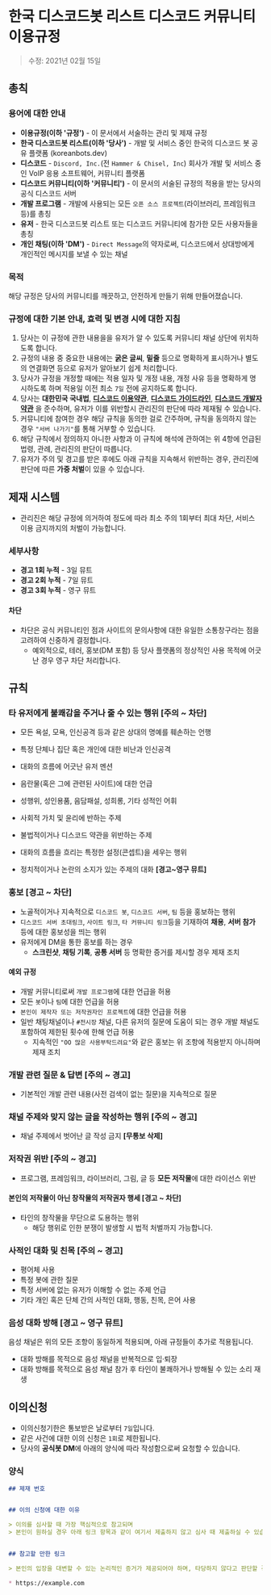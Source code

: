 # 한국 디스코드봇 리스트 디스코드 커뮤니티 이용규정

> 수정: 2021년 02월 15일

## 총칙

### 용어에 대한 안내

* **이용규정(이하 '규정')** - 이 문서에서 서술하는 관리 및 제재 규정
* **한국 디스코드봇 리스트(이하 '당사')** - 개발 및 서비스 중인 한국의 디스코드 봇 공유 플랫폼 (koreanbots.dev)
* **디스코드** - ``Discord, Inc.``(전 ``Hammer & Chisel, Inc``) 회사가 개발 및 서비스 중인 VoIP 응용 소프트웨어, 커뮤니티 플랫폼
* **디스코드 커뮤니티(이하 '커뮤니티')** - 이 문서의 서술된 규정의 적용을 받는 당사의 공식 디스코드 서버
* **개발 프로그램** - 개발에 사용되는 모든 ``오픈 소스 프로젝트``(라이브러리, 프레임워크 등)를 총칭
* **유저** - 한국 디스코드봇 리스트 또는 디스코드 커뮤니티에 참가한 모든 사용자들을 총칭
* **개인 채팅(이하 'DM')** - ``Direct Message``의 약자로써, 디스코드에서 상대방에게 개인적인 메시지를 보낼 수 있는 채널

### 목적

해당 규정은 당사의 커뮤니티를 깨끗하고, 안전하게 만들기 위해 만들어졌습니다.
### 규정에 대한 기본 안내, 효력 및 변경 시에 대한 지침

1. 당사는 이 규정에 관한 내용을을 유저가 알 수 있도록 커뮤니티 채널 상단에 위치하도록 합니다.
2. 규정의 내용 중 중요한 내용에는 **굵은 글씨**, __밑줄__ 등으로 명확하게 표시하거나 별도의 연결화면 등으로 유저가 알아보기 쉽게 처리합니다.
3. 당사가 규정을 개정할 때에는 적용 일자 및 개정 내용, 개정 사유 등을 명확하게 명시하도록 하며 적용일 이전 최소 `7일` 전에 공지하도록 합니다.
4. 당사는 **대한민국 국내법**, **[디스코드 이용약관](https://discord.com/tos)**, **[디스코드 가이드라인](https://discord.com/guidelines)**, **[디스코드 개발자 약관](https://discord.com/developers/docs/legal)** 을 준수하며, 유저가 이를 위반할시 관리진의 판단에 따라 제재될 수 있습니다.
5. 커뮤니티에 참여한 경우 해당 규칙을 동의한 걸로 간주하며, 규칙을 동의하지 않는 경우 ``"서버 나가기"``를 통해 거부할 수 있습니다.
6. 해당 규칙에서 정의하지 아니한 사항과 이 규칙에 해석에 관하여는 위 4항에 언급된 법령, 관례, 관리진의 판단이 따릅니다.
7. 유저가 주의 및 경고를 받은 후에도 아래 규칙을 지속해서 위반하는 경우, 관리진에 판단에 따른 **가중 처벌**이 있을 수 있습니다.

## 제재 시스템

- 관리진은 해당 규정에 의거하여 정도에 따라 최소 주의 1회부터 최대 차단, 서비스 이용 금지까지의 처벌이 가능합니다.

### 세부사항

* **경고 1회 누적** - 3일 뮤트
* **경고 2회 누적** - 7일 뮤트
* **경고 3회 누적** - 영구 뮤트

#### 차단

- 차단은 공식 커뮤니티인 점과 사이트의 문의사항에 대한 유일한 소통창구라는 점을 고려하여 신중하게 결정합니다.
    - 예외적으로, 테러, 홍보(DM 포함) 등 당사 플랫폼의 정상적인 사용 목적에 어긋난 경우 영구 차단 처리합니다.

## 규칙

### 타 유저에게 불쾌감을 주거나 줄 수 있는 행위 [주의 ~ 차단]

- 모든 욕설, 모욕, 인신공격 등과 같은 상대의 명예를 훼손하는 언행
- 특정 단체나 집단 혹은 개인에 대한 비난과 인신공격
- 대화의 흐름에 어긋난 유저 멘션
- 음란물(혹은 그에 관련된 사이트)에 대한 언급
- 성행위, 성인용품, 음담패설, 성희롱, 기타 성적인 어휘
- 사회적 가치 및 윤리에 반하는 주제
- 불법적이거나 디스코드 약관을 위반하는 주제
- 대화의 흐름을 흐리는 특정한 설정(콘셉트)을 세우는 행위

- 정치적이거나 논란의 소지가 있는 주제의 대화 **[경고~영구 뮤트]**

### 홍보 [경고 ~ 차단]

- 노골적이거나 지속적으로 ``디스코드 봇``, ``디스코드 서버``, ``팀`` 등을 홍보하는 행위
- ``디스코드 서버 초대링크``, ``사이트 링크``, ``타 커뮤니티 링크``등을 기재하여 **채용**, **서버 참가** 등에 대한 홍보성을 띄는 행위
- 유저에게 DM을 통한 홍보를 하는 경우
    - **스크린샷**, **채팅 기록**, **공통 서버** 등 명확한 증거를 제시할 경우 제재 조치

#### 예외 규정

- 개발 커뮤니티로써 ``개발 프로그램``에 대한 언급을 허용
- 모든 ``봇``이나 ``팀``에 대한 언급을 허용
- ``본인이 제작자 또는 저작권자인 프로젝트``에 대한 언급을 허용
- 일반 채팅채널이나 `#전시장` 채널, 다른 유저의 질문에 도움이 되는 경우 개발 채널도 포함하여 제한된 횟수에 한해 언급 허용
  * 지속적인 `"OO 많은 사용부탁드려요"`와 같은 홍보는 위 조항에 적용받지 아니하며 제재 조치

### 개발 관련 질문 & 답변 [주의 ~ 경고]

- 기본적인 개발 관련 내용(사전 검색이 없는 질문)을 지속적으로 질문

### 채널 주제와 맞지 않는 글을 작성하는 행위 [주의 ~ 경고]

- 채널 주제에서 벗어난 글 작성 금지 **[무통보 삭제]**

### 저작권 위반 [주의 ~ 경고]

- 프로그램, 프레임워크, 라이브러리, 그림, 글 등 **모든 저작물**에 대한 라이선스 위반

#### 본인의 저작물이 아닌 창작물의 저작권자 행세 [경고 ~ 차단]

- 타인의 창작물을 무단으로 도용하는 행위
    - 해당 행위로 인한 분쟁이 발생할 시 법적 처벌까지 가능합니다.

### 사적인 대화 및 친목 [주의 ~ 경고]

- 평어체 사용
- 특정 봇에 관한 질문
- 특정 서버에 없는 유저가 이해할 수 없는 주제 언급
- 기타 개인 혹은 단체 간의 사적인 대화, 행동, 친목, 은어 사용

### 음성 대화 방해 [경고 ~ 영구 뮤트]

음성 채널은 위의 모든 조항이 동일하게 적용되며, 아래 규정들이 추가로 적용됩니다.
- 대화 방해를 목적으로 음성 채널을 반복적으로 입·퇴장
- 대화 방해를 목적으로 음성 채널 참가 후 타인이 불쾌하거나 방해될 수 있는 소리 재생

## 이의신청

- 이의신청기한은 통보받은 날로부터 `7일`입니다.
- 같은 사건에 대한 이의 신청은 `1회`로 제한됩니다.
- 당사의 **공식봇 DM**에 아래의 양식에 따라 작성함으로써 요청할 수 있습니다.

### 양식

```md
## 제재 번호


## 이의 신청에 대한 이유

> 이의를 심사할 때 가장 핵심적으로 참고되며  
> 본인이 원하실 경우 아래 링크 항목과 같이 여기서 제출하지 않고 심사 때 제출하실 수 있습니다.


## 참고할 만한 링크

> 본인의 입장을 대변할 수 있는 논리적인 증거가 제공되어야 하며, 타당하지 않다고 판단할 경우 기각됩니다.

* https://example.com
```
